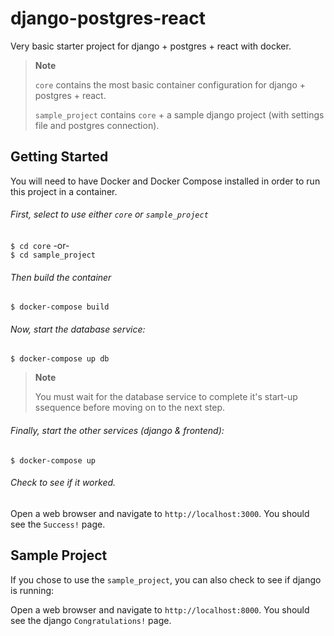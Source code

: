 # django-postgres-react
Very basic starter project for django + postgres + react with docker.

> **Note**  
>  
> `core` contains the most basic container configuration for django + postgres + react.  
>  
> `sample_project` contains `core` + a sample django project (with settings file and postgres connection).  

## Getting Started

You will need to have Docker and Docker Compose installed in order to run this project in a container.

###### First, select to use either `core` or `sample_project`  

`$ cd core`  -or-  
`$ cd sample_project`  

###### Then build the container

`$ docker-compose build`

###### Now, start the database service:

`$ docker-compose up db`  

> **Note**  
>  
> You must wait for the database service to complete it's start-up ssequence before moving on to the next step.  

###### Finally, start the other services (django & frontend):  
  
`$ docker-compose up`  

###### Check to see if it worked.

Open a web browser and navigate to `http://localhost:3000`.  You should see the `Success!` page.  

## Sample Project  
If you chose to use the `sample_project`, you can also check to see if django is running:  
  
Open a web browser and navigate to `http://localhost:8000`.  You should see the django `Congratulations!` page.  
